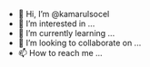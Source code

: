 - 👋 Hi, I’m @kamarulsocel
- 👀 I’m interested in ...
- 🌱 I’m currently learning ...
- 💞️ I’m looking to collaborate on ...
- 📫 How to reach me ...

<!---
kamarulsocel/kamarulsocel is a ✨ special ✨ repository because its `README.md` (this file) appears on your GitHub profile.
You can click the Preview link to take a look at your changes.
--->
